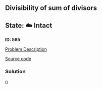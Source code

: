 ## Divisibility of sum of divisors

## State: :cloud: **Intact**

**ID: 565**

[Problem Description](https://projecteuler.net/problem=565)

[Source code](main.cpp)

### Solution
0